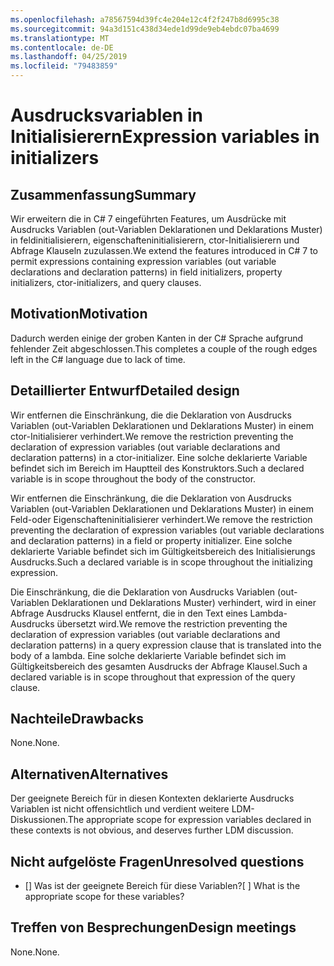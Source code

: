 ```yaml
---
ms.openlocfilehash: a78567594d39fc4e204e12c4f2f247b8d6995c38
ms.sourcegitcommit: 94a3d151c438d34ede1d99de9eb4ebdc07ba4699
ms.translationtype: MT
ms.contentlocale: de-DE
ms.lasthandoff: 04/25/2019
ms.locfileid: "79483859"
---
```

# <a name="expression-variables-in-initializers"></a><span data-ttu-id="b04d7-101">Ausdrucksvariablen in Initialisierern</span><span class="sxs-lookup"><span data-stu-id="b04d7-101">Expression variables in initializers</span></span>

## <a name="summary"></a><span data-ttu-id="b04d7-102">Zusammenfassung</span><span class="sxs-lookup"><span data-stu-id="b04d7-102">Summary</span></span>
[summary]: #summary

<span data-ttu-id="b04d7-103">Wir erweitern die in C# 7 eingeführten Features, um Ausdrücke mit Ausdrucks Variablen (out-Variablen Deklarationen und Deklarations Muster) in feldinitialisierern, eigenschafteninitialisierern, ctor-Initialisierern und Abfrage Klauseln zuzulassen.</span><span class="sxs-lookup"><span data-stu-id="b04d7-103">We extend the features introduced in C# 7 to permit expressions containing expression variables (out variable declarations and declaration patterns) in field initializers, property initializers, ctor-initializers, and query clauses.</span></span>

## <a name="motivation"></a><span data-ttu-id="b04d7-104">Motivation</span><span class="sxs-lookup"><span data-stu-id="b04d7-104">Motivation</span></span>
[motivation]: #motivation

<span data-ttu-id="b04d7-105">Dadurch werden einige der groben Kanten in der C# Sprache aufgrund fehlender Zeit abgeschlossen.</span><span class="sxs-lookup"><span data-stu-id="b04d7-105">This completes a couple of the rough edges left in the C# language due to lack of time.</span></span>

## <a name="detailed-design"></a><span data-ttu-id="b04d7-106">Detaillierter Entwurf</span><span class="sxs-lookup"><span data-stu-id="b04d7-106">Detailed design</span></span>
[design]: #detailed-design

<span data-ttu-id="b04d7-107">Wir entfernen die Einschränkung, die die Deklaration von Ausdrucks Variablen (out-Variablen Deklarationen und Deklarations Muster) in einem ctor-Initialisierer verhindert.</span><span class="sxs-lookup"><span data-stu-id="b04d7-107">We remove the restriction preventing the declaration of expression variables (out variable declarations and declaration patterns) in a ctor-initializer.</span></span> <span data-ttu-id="b04d7-108">Eine solche deklarierte Variable befindet sich im Bereich im Hauptteil des Konstruktors.</span><span class="sxs-lookup"><span data-stu-id="b04d7-108">Such a declared variable is in scope throughout the body of the constructor.</span></span>

<span data-ttu-id="b04d7-109">Wir entfernen die Einschränkung, die die Deklaration von Ausdrucks Variablen (out-Variablen Deklarationen und Deklarations Muster) in einem Feld-oder Eigenschafteninitialisierer verhindert.</span><span class="sxs-lookup"><span data-stu-id="b04d7-109">We remove the restriction preventing the declaration of expression variables (out variable declarations and declaration patterns) in a field or property initializer.</span></span> <span data-ttu-id="b04d7-110">Eine solche deklarierte Variable befindet sich im Gültigkeitsbereich des Initialisierungs Ausdrucks.</span><span class="sxs-lookup"><span data-stu-id="b04d7-110">Such a declared variable is in scope throughout the initializing expression.</span></span>

<span data-ttu-id="b04d7-111">Die Einschränkung, die die Deklaration von Ausdrucks Variablen (out-Variablen Deklarationen und Deklarations Muster) verhindert, wird in einer Abfrage Ausdrucks Klausel entfernt, die in den Text eines Lambda-Ausdrucks übersetzt wird.</span><span class="sxs-lookup"><span data-stu-id="b04d7-111">We remove the restriction preventing the declaration of expression variables (out variable declarations and declaration patterns) in a query expression clause that is translated into the body of a lambda.</span></span> <span data-ttu-id="b04d7-112">Eine solche deklarierte Variable befindet sich im Gültigkeitsbereich des gesamten Ausdrucks der Abfrage Klausel.</span><span class="sxs-lookup"><span data-stu-id="b04d7-112">Such a declared variable is in scope throughout that expression of the query clause.</span></span>

## <a name="drawbacks"></a><span data-ttu-id="b04d7-113">Nachteile</span><span class="sxs-lookup"><span data-stu-id="b04d7-113">Drawbacks</span></span>
[drawbacks]: #drawbacks

<span data-ttu-id="b04d7-114">None.</span><span class="sxs-lookup"><span data-stu-id="b04d7-114">None.</span></span>

## <a name="alternatives"></a><span data-ttu-id="b04d7-115">Alternativen</span><span class="sxs-lookup"><span data-stu-id="b04d7-115">Alternatives</span></span>
[alternatives]: #alternatives

<span data-ttu-id="b04d7-116">Der geeignete Bereich für in diesen Kontexten deklarierte Ausdrucks Variablen ist nicht offensichtlich und verdient weitere LDM-Diskussionen.</span><span class="sxs-lookup"><span data-stu-id="b04d7-116">The appropriate scope for expression variables declared in these contexts is not obvious, and deserves further LDM discussion.</span></span>

## <a name="unresolved-questions"></a><span data-ttu-id="b04d7-117">Nicht aufgelöste Fragen</span><span class="sxs-lookup"><span data-stu-id="b04d7-117">Unresolved questions</span></span>
[unresolved]: #unresolved-questions

- <span data-ttu-id="b04d7-118">[] Was ist der geeignete Bereich für diese Variablen?</span><span class="sxs-lookup"><span data-stu-id="b04d7-118">[ ] What is the appropriate scope for these variables?</span></span>

## <a name="design-meetings"></a><span data-ttu-id="b04d7-119">Treffen von Besprechungen</span><span class="sxs-lookup"><span data-stu-id="b04d7-119">Design meetings</span></span>

<span data-ttu-id="b04d7-120">None.</span><span class="sxs-lookup"><span data-stu-id="b04d7-120">None.</span></span>

